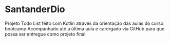 # SantanderDio
Projeto Todo List feito com Kotlin através da orientação das aulas do curso bootcamp
Acompanhado até a última aula e carergado via GitHub para que possa ser entregue como projeto final
